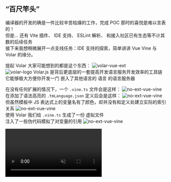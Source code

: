 <h2 class="font-bold text-coolGray">
  “百尺竿头”
</h2>

<p v-click="[0,6]" class="flex flex-col w-auto lh-2 text-coolgray-300 text-4">
  <div class="flex items-center my1 transition-800">
    编译器的开发的确是一件比较辛苦枯燥的工作，完成 POC 那时的喜悦是难以言表的！
    <div class="text-6 ml-2" i-twemoji:partying-face />
  </div>
  <div v-click="1" class="flex items-center my1 transition-800">
    但是... 还有 
      <span class="ml-2 font-bold text-fuchsia-300">Vite 插件</span>、
      <span class="font-bold text-blue">IDE 支持</span>、
      <span class="font-bold text-orange">ESLint 解析</span>、
    和接入社区已有生态等不计其数的后续任务
    <div class="text-6 ml-2" i-twemoji:flushed-face />
  </div>
  <div v-click="2" class="flex items-center my1 transition-800">
    接下来我想稍微展开一点支线任务：IDE 支持的探索，简单讲讲 Vue Vine 与 Volar 的缘分。
    <div class="text-6 ml-2" i-twemoji:smiling-face-with-hearts />
  </div>
</p>

<p v-click="[3,6]" class="flex flex-col w-auto lh-2 text-coolgray-300 text-4">
  <div class="flex items-center my1 transition-800">
    提起 Volar 大家可能想到的都是这个东西：
    <img class="h60px ml-2" src="https://pic.imgdb.cn/item/66826c18d9c307b7e9a32cbf.png" alt="volar-vue-ext" />
  </div>
  <div v-click="4" class="flex items-center transition-800 mb2">
    <img class="h30px mr-2" src="https://volarjs.dev/_astro/logo.lBA1W2sL_Z2kys9L.svg" alt="volar-logo" />
    <span class="font-bold text-lightblue-600 mr2 text-6">Volar.js</span> 是背后更底层的一套提高开发语言服务开发效率的工具链
  </div>
  <div v-click="5" class="flex items-center transition-800 my2">
    它能够极大方便你开发一门
      <span class="ml2 mr1 text-5">嵌入了其他语言的</span>
      <span class="mr1 text-6">语言</span>
      <span class="mr1 font-bold text-7">的语言服务器</span>
  </div>
</p>

<p v-click="[6,10]" class="flex flex-col w-auto lh-2 text-coolgray-300 text-4">
  <div v-click="[6,7]" class="flex flex-col mb1">
    <span v-click="[6,7]" class="transition-800 mb2">
      在没有任何扩展的情况下，一个 <code>.vine.ts</code> 文件会是这样：
    </span>
    <img
      class="w-500px h-300px" 
      src="https://pic.imgdb.cn/item/66827470d9c307b7e9b07ad0.png" 
      alt="no-ext-vue-vine"
    />
  </div>
  <div v-click="[7,8]" class="flex flex-col my1">
    <span v-click="[7,8]" class="transition-800 mb2">
      在添加了语法高亮的 <code>.tmLanguage.json</code> 定义后会是这样：
    </span>
    <img 
      class="w-500px h-300px"
      src="https://pic.imgdb.cn/item/6682741ad9c307b7e9affbf1.png" 
      alt="no-ext-vue-vine"
    />
  </div>
  <div v-click="[8,9]" class="flex flex-col transition-800 my2">
    <span class="mb4">
      但虽然模板中 JS 表达式上的变量名有了颜色，却并没有和定义处建立实际的索引关系
    </span>
    <img
      class="w-600px h-auto" 
      src="https://pic.imgdb.cn/item/668277cbd9c307b7e9b57def.png" 
      alt="no-ext-vue-vine"
    />
  </div>
  <div v-click="[9,10]" class="flex flex-col transition-800 my2">
    <span class="mb4">
      使用 Volar 我们给 <code>.vine.ts</code> 生成了一份 
      <span class="text-amber-200">虚拟文件</span>
      <br>
      注入了一些伪代码模拟了对变量的引用
    </span>
    <img
      class="w-auto h-300px" 
      src="https://pic.imgdb.cn/item/6683757bd9c307b7e901478d.png" 
      alt="no-ext-vue-vine"
    />
  </div>
</p>

<video v-if="$clicks === 10" autoplay loop playsinline muted preload="auto" class="mt4">
  <source src="https://mp4.ziyuan.wang/view.php/dc740547486ccfc9dd3f9f0885c62032.mp4" />
</video>

<!--
那从写法到编译相关的部分我们就先告一段落了，完成 POC 后我还是很开心的。

[click]

但是站在了满足感的小波峰之后，转身就看见了前面还有更多的高峰需要攀登。

[click] 

那对于我们这个新的 写法/语法? 不论应该怎么称谓，总需要一个 VSCode 插件来提供相应所需要的智能提示。

可能许多同学都没有过自己实现一个 IDE 语言服务插件的经历，希望我们这趟旅程可以为你未来需要时做参考。

而我最不能不提、也是最想感谢的就是 Johnson 的 Volar.js

[click] 

提到 Volar 大家可能都想到的是插件商店里的 Vue Official 插件，但实际上这个是基于 Volar.js 开发的 Vue VSCode 扩展，
除了 VSCode 之外 Volar 还赋能了其他各种 IDE。

[click] 

当然这次分享只能从 Vine 的视角带大家一窥 Volar 的强大能力，更多的内容还是希望未来会有更多博客文章或者线下分享。

[click] 

是不是看着这个描述感觉有点绕晕了？就拿我们刚才设计的 Vine 来说，其实是一个 TS 的超集，只是需要在特定区域扩展了对 Vue 模板的语言服务支持

这种一个语言里嵌入了另一个语言的场景，就正是 Volar.js 想解决的目标。

[click] 

在没有任何插件的情况下，也即一个 .vine.ts 在基础的 TS 语言服务之下长这样，模板那部分就是一整坨字符串，无论是读还是写起来肯定都很困难。

[click] 

在加了一个语法高亮的定义文件之后，稍好了一些，会有点颜色了。

[click] 

但还是远远不够，因为模板上那些已经亮起的变量名仍然是 “死” 的，当你想要使用 Cmd+点击 跳转定义时是点不动的，它和上面的定义语句并没有建立任何的关系。

[click] 

而这就需要 Volar.js 最牛的能力登场了：虚拟文件机制，为了处理嵌入的其他语言、other languages，需要给文件分层、分组。这里我在一个虚拟 TS 文件中，调用 Volar Vue 相关的工具函数，把模板转换成了一堆不怎么看得懂、但是的确和相关定义建立起引用关系的辅助代码、也可以说是某种程度的伪代码。

[click] 

可以看到视频中我编写的部分都有在虚拟文件中进行映射，尤其是在编写模板部分的代码时是映射到 Volar 生成 VLS 辅助代码中，即使是编辑器上的选区操作，虚拟文件都是完全和源文件保持一致的。

这样我们就成功地把 **`.vine.ts`** 中的 TS 上下文环境和模板部分融合到了一起。

[本页预计耗时：7.5 min]
-->
